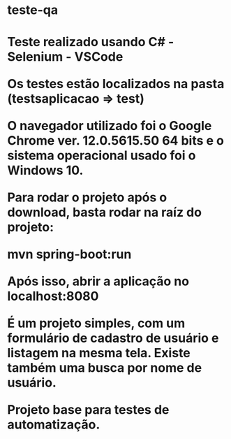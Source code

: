 # teste-qa

<h1>Teste realizado usando C# - Selenium - VSCode</h>

<p>Os testes estão localizados na pasta (testsaplicacao => test)</p>

<p>O navegador utilizado foi o Google Chrome ver. 12.0.5615.50 64 bits
e o sistema operacional usado foi o Windows 10.</p>

Para rodar o projeto após o download, basta rodar na raíz do projeto:

mvn spring-boot:run

Após isso, abrir a aplicação no localhost:8080

É um projeto simples, com um formulário de cadastro de usuário e listagem na mesma tela.
Existe também uma busca por nome de usuário.

Projeto base para testes de automatização.
